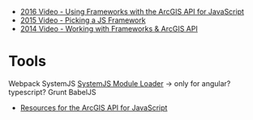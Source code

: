 * [2016 Video - Using Frameworks with the ArcGIS API for JavaScript](http://www.esri.com/videos/watch?videoid=5031&channelid=LegacyVideo&isLegacy=true&title=using-frameworks-with-the-arcgis-api-for-javascript)
* [2015 Video - Picking a JS Framework ](http://www.esri.com/videos/watch?videoid=4279&channelid=LegacyVideo&isLegacy=true&title=choosing-the-best-javascript-framework-for-you)
* [2014 Video - Working with Frameworks & ArcGIS API](http://www.esri.com/videos/watch?videoid=3334&channelid=LegacyVideo&isLegacy=true&title=working-with-javascript-app-frameworks-&-arcgis-api-for-javascript)


# Tools
Webpack
SystemJS
[SystemJS Module Loader](https://github.com/systemjs/systemjs) -> only for angular?
typescript?
Grunt
BabelJS
* [Resources for the ArcGIS API for JavaScript](https://github.com/odoe/esrijs-resources)

